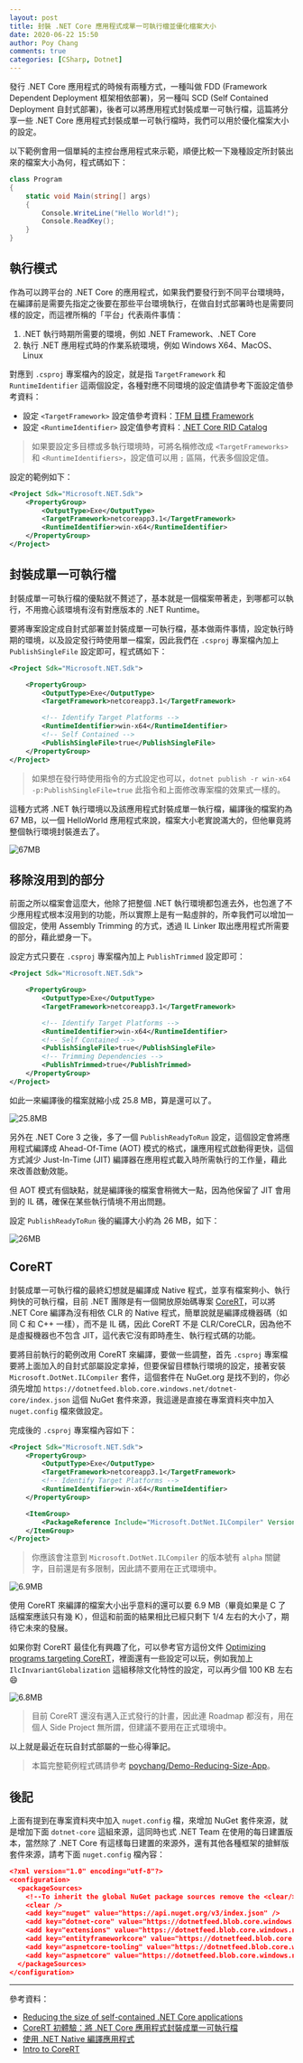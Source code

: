 ```yaml
---
layout: post
title: 封裝 .NET Core 應用程式成單一可執行檔並優化檔案大小
date: 2020-06-22 15:50
author: Poy Chang
comments: true
categories: [CSharp, Dotnet]
---
```


發行 .NET Core 應用程式的時候有兩種方式，一種叫做 FDD (Framework Dependent Deployment 框架相依部署)，另一種叫 SCD (Self Contained Deployment 自封式部署)，後者可以將應用程式封裝成單一可執行檔，這篇將分享一些 .NET Core 應用程式封裝成單一可執行檔時，我們可以用於優化檔案大小的設定。

以下範例會用一個單純的主控台應用程式來示範，順便比較一下幾種設定所封裝出來的檔案大小為何，程式碼如下：

```csharp
class Program
{
    static void Main(string[] args)
    {
        Console.WriteLine("Hello World!");
        Console.ReadKey();
    }
}
```

## 執行模式

作為可以跨平台的 .NET Core 的應用程式，如果我們要發行到不同平台環境時，在編譯前是需要先指定之後要在那些平台環境執行，在做自封式部署時也是需要同樣的設定，而這裡所稱的「平台」代表兩件事情：

1. .NET 執行時期所需要的環境，例如 .NET Framework、.NET Core
2. 執行 .NET 應用程式時的作業系統環境，例如 Windows X64、MacOS、Linux

對應到 `.csproj` 專案檔內的設定，就是指 `TargetFramework` 和 `RuntimeIdentifier` 這兩個設定，各種對應不同環境的設定值請參考下面設定值參考資料：

- 設定 `<TargetFramework>` 設定值參考資料：[TFM 目標 Framework](https://docs.microsoft.com/zh-tw/dotnet/standard/frameworks)
- 設定 `<RuntimeIdentifier>` 設定值參考資料：[.NET Core RID Catalog](https://docs.microsoft.com/zh-tw/dotnet/core/rid-catalog)

>如果要設定多目標或多執行環境時，可將名稱修改成 `<TargetFrameworks>` 和 `<RuntimeIdentifiers>`，設定值可以用 `;` 區隔，代表多個設定值。

設定的範例如下：

```xml
<Project Sdk="Microsoft.NET.Sdk">
    <PropertyGroup>
        <OutputType>Exe</OutputType>
        <TargetFramework>netcoreapp3.1</TargetFramework>
        <RuntimeIdentifier>win-x64</RuntimeIdentifier>
    </PropertyGroup>
</Project>
```

## 封裝成單一可執行檔

封裝成單一可執行檔的優點就不贅述了，基本就是一個檔案帶著走，到哪都可以執行，不用擔心該環境有沒有對應版本的 .NET Runtime。

要將專案設定成自封式部署並封裝成單一可執行檔，基本做兩件事情，設定執行時期的環境，以及設定發行時使用單一檔案，因此我們在 `.csproj` 專案檔內加上 `PublishSingleFile` 設定即可，程式碼如下：

```xml
<Project Sdk="Microsoft.NET.Sdk">

    <PropertyGroup>
        <OutputType>Exe</OutputType>
        <TargetFramework>netcoreapp3.1</TargetFramework>

        <!-- Identify Target Platforms -->
        <RuntimeIdentifier>win-x64</RuntimeIdentifier>
        <!-- Self Contained -->
        <PublishSingleFile>true</PublishSingleFile>
    </PropertyGroup>
</Project>
```

>如果想在發行時使用指令的方式設定也可以，`dotnet publish -r win-x64 -p:PublishSingleFile=true` 此指令和上面修改專案檔的效果式一樣的。

這種方式將 .NET 執行環境以及該應用程式封裝成單一執行檔，編譯後的檔案約為 67 MB，以一個 HelloWorld 應用程式來說，檔案大小老實說滿大的，但他畢竟將整個執行環境封裝進去了。

![67MB](https://i.imgur.com/CFyM4mY.png)

## 移除沒用到的部分

前面之所以檔案會這麼大，他除了把整個 .NET 執行環境都包進去外，也包進了不少應用程式根本沒用到的功能，所以實際上是有一點虛胖的，所幸我們可以增加一個設定，使用 Assembly Trimming 的方式，透過 IL Linker 取出應用程式所需要的部分，藉此塑身一下。

設定方式只要在 `.csproj` 專案檔內加上 `PublishTrimmed` 設定即可：

```xml
<Project Sdk="Microsoft.NET.Sdk">

    <PropertyGroup>
        <OutputType>Exe</OutputType>
        <TargetFramework>netcoreapp3.1</TargetFramework>

        <!-- Identify Target Platforms -->
        <RuntimeIdentifier>win-x64</RuntimeIdentifier>
        <!-- Self Contained -->
        <PublishSingleFile>true</PublishSingleFile>
        <!-- Trimming Dependencies -->
        <PublishTrimmed>true</PublishTrimmed>
    </PropertyGroup>
</Project>
```

如此一來編譯後的檔案就縮小成 25.8 MB，算是還可以了。

![25.8MB](https://i.imgur.com/ZjYExAc.png)

另外在 .NET Core 3 之後，多了一個 `PublishReadyToRun` 設定，這個設定會將應用程式編譯成 Ahead-Of-Time (AOT) 模式的格式，讓應用程式啟動得更快，這個方式減少 Just-In-Time (JIT) 編譯器在應用程式載入時所需執行的工作量，藉此來改善啟動效能。

但 AOT 模式有個缺點，就是編譯後的檔案會稍微大一點，因為他保留了 JIT 會用到的 IL 碼，確保在某些執行情境不用出問題。

設定 `PublishReadyToRun` 後的編譯大小約為 26 MB，如下：

![26MB](https://i.imgur.com/lm2BPxJ.png)

## CoreRT

封裝成單一可執行檔的最終幻想就是編譯成 Native 程式，並享有檔案夠小、執行夠快的可執行檔，目前 .NET 團隊是有一個開放原始碼專案 [CoreRT](https://github.com/dotnet/corert)，可以將 .NET Core 編譯為沒有相依 CLR 的 Native 程式，簡單說就是編譯成機器碼（如同 C 和 C++ 一樣），而不是 IL 碼，因此 CoreRT 不是 CLR/CoreCLR，因為他不是虛擬機器也不包含 JIT，這代表它沒有即時產生、執行程式碼的功能。

要將目前執行的範例改用 CoreRT 來編譯，要做一些調整，首先 `.csproj` 專案檔要將上面加入的自封式部屬設定拿掉，但要保留目標執行環境的設定，接著安裝 `Microsoft.DotNet.ILCompiler` 套件，這個套件在 NuGet.org 是找不到的，你必須先增加 `https://dotnetfeed.blob.core.windows.net/dotnet-core/index.json` 這個 NuGet 套件來源，我這邊是直接在專案資料夾中加入 `nuget.config` 檔來做設定。

完成後的 `.csproj` 專案檔內容如下：

```xml
<Project Sdk="Microsoft.NET.Sdk">
    <PropertyGroup>
        <OutputType>Exe</OutputType>
        <TargetFramework>netcoreapp3.1</TargetFramework>
        <!-- Identify Target Platforms -->
        <RuntimeIdentifier>win-x64</RuntimeIdentifier>
    </PropertyGroup>

    <ItemGroup>
        <PackageReference Include="Microsoft.DotNet.ILCompiler" Version="1.0.0-alpha-*" />
    </ItemGroup>
</Project>
```

>你應該會注意到 `Microsoft.DotNet.ILCompiler` 的版本號有 `alpha` 關鍵字，目前還是有多限制，因此請不要用在正式環境中。

![6.9MB](https://i.imgur.com/XZJFIgE.png)

使用 CoreRT 來編譯的檔案大小出乎意料的還可以要 6.9 MB（畢竟如果是 C 了話檔案應該只有幾 K），但這和前面的結果相比已經只剩下 1/4 左右的大小了，期待它未來的發展。

如果你對 CoreRT 最佳化有興趣了化，可以參考官方這份文件 [Optimizing programs targeting CoreRT](https://github.com/dotnet/corert/blob/master/Documentation/using-corert/optimizing-corert.md)，裡面還有一些設定可以玩，例如我加上 `IlcInvariantGlobalization` 這組移除文化特性的設定，可以再少個 100 KB 左右 😄

![6.8MB](https://i.imgur.com/vpyeBNu.png)

>目前 CoreRT 還沒有邁入正式發行的計畫，因此連 Roadmap 都沒有，用在個人 Side Project 無所謂，但建議不要用在正式環境中。

以上就是最近在玩自封式部屬的一些心得筆記。

>本篇完整範例程式碼請參考 [poychang/Demo-Reducing-Size-App](https://github.com/poychang/Demo-Reducing-Size-App)。

## 後記

上面有提到在專案資料夾中加入 `nuget.config` 檔，來增加 NuGet 套件來源，就是增加下面 `dotnet-core` 這組來源，這同時也式 .NET Team 在使用的每日建置版本，當然除了 .NET Core 有這樣每日建置的來源外，還有其他各種框架的搶鮮版套件來源，請考下面 `nuget.config` 檔內容：

```json
<?xml version="1.0" encoding="utf-8"?>
<configuration>
  <packageSources>
    <!--To inherit the global NuGet package sources remove the <clear/> line below -->
    <clear />
    <add key="nuget" value="https://api.nuget.org/v3/index.json" />
    <add key="dotnet-core" value="https://dotnetfeed.blob.core.windows.net/dotnet-core/index.json" />
    <add key="extensions" value="https://dotnetfeed.blob.core.windows.net/aspnet-extensions/index.json" />
    <add key="entityframeworkcore" value="https://dotnetfeed.blob.core.windows.net/aspnet-entityframeworkcore/index.json" />
    <add key="aspnetcore-tooling" value="https://dotnetfeed.blob.core.windows.net/aspnet-aspnetcore-tooling/index.json" />
    <add key="aspnetcore" value="https://dotnetfeed.blob.core.windows.net/aspnet-aspnetcore/index.json" />
  </packageSources>
</configuration>
```

----------

參考資料：

* [Reducing the size of self-contained .NET Core applications](https://ianqvist.blogspot.com/2018/01/reducing-size-of-self-contained-net.html)
* [CoreRT 初體驗：將 .NET Core 應用程式封裝成單一可執行檔](https://blog.miniasp.com/post/2019/01/30/How-to-use-CoreRT-SCD-compile-your-NET-Core-App)
* [使用 .NET Native 編譯應用程式](https://docs.microsoft.com/zh-tw/dotnet/framework/net-native/)
* [Intro to CoreRT](https://github.com/dotnet/corert/blob/master/Documentation/intro-to-corert.md)
